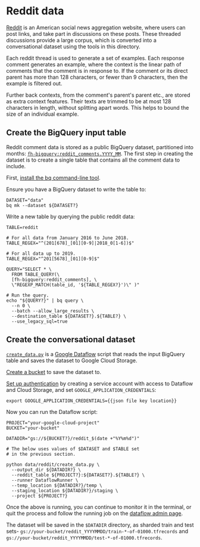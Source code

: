 # Reddit data

[Reddit](https://www.reddit.com/) is an American social news aggregation website, where users can post links, and take part in discussions on these posts. These threaded discussions provide a large corpus, which is converted into a conversational dataset using the tools in this directory.

Each reddit thread is used to generate a set of examples. Each response comment generates an example, where the context is the linear path of comments that the comment is in response to. If the comment or its direct parent has more than 128 characters, or fewer than 9 characters, then the example is filtered out.

Further back contexts, from the comment's parent's parent etc., are stored as extra context features. Their texts are trimmed to be at most 128 characters in length, without splitting apart words. This helps to bound the size of an individual example.


## Create the BigQuery input table

Reddit comment data is stored as a public BigQuery dataset, partitioned into months: [`fh-bigquery:reddit_comments.YYYY_MM`](https://console.cloud.google.com/bigquery?p=fh-bigquery&d=reddit_comments&page=dataset). The first step in creating the dataset is to create a single table that contains all the comment data to include.

First, [install the bq command-line tool](https://cloud.google.com/bigquery/docs/bq-command-line-tool).

Ensure you have a BigQuery dataset to write the table to:

```
DATASET="data"
bq mk --dataset ${DATASET?}
```

Write a new table by querying the public reddit data:

```
TABLE=reddit

# For all data from January 2016 to June 2018.
TABLE_REGEX="^(201[678]_[01][0-9]|2018_0[1-6])$"

# For all data up to 2019.
TABLE_REGEX="^201[5678]_[01][0-9]$"

QUERY="SELECT * \
  FROM TABLE_QUERY(\
  [fh-bigquery:reddit_comments], \
  \"REGEXP_MATCH(table_id, '${TABLE_REGEX?}')\" )"

# Run the query.
echo "${QUERY?}" | bq query \
  --n 0 \
  --batch --allow_large_results \
  --destination_table ${DATASET?}.${TABLE?} \
  --use_legacy_sql=true
```


## Create the conversational dataset

[`create_data.py`](create_data.py) is a [Google Dataflow](https://cloud.google.com/dataflow/) script that reads the input BigQuery table and saves the dataset to Google Cloud Storage.

[Create a bucket](https://cloud.google.com/storage/docs/creating-buckets) to save the dataset to.

[Set up authentication](
https://cloud.google.com/docs/authentication/getting-started) by creating a service account with access to Dataflow and Cloud Storage, and set `GOOGLE_APPLICATION_CREDENTIALS`:

```
export GOOGLE_APPLICATION_CREDENTIALS={{json file key location}}
```

Now you can run the Dataflow script:

```
PROJECT="your-google-cloud-project"
BUCKET="your-bucket"

DATADIR="gs://${BUCKET?}/reddit_$(date +"%Y%m%d")"

# The below uses values of $DATASET and $TABLE set
# in the previous section.

python data/reddit/create_data.py \
  --output_dir ${DATADIR?} \
  --reddit_table ${PROJECT?}:${DATASET?}.${TABLE?} \
  --runner DataflowRunner \
  --temp_location ${DATADIR?}/temp \
  --staging_location ${DATADIR?}/staging \
  --project ${PROJECT?}
```

Once the above is running, you can continue to monitor it in the terminal, or quit the process and follow the running job on the
[dataflow admin page](https://console.cloud.google.com/dataflow).

The dataset will be saved in the `$DATADIR` directory, as sharded train and test sets- `gs://your-bucket/reddit_YYYYMMDD/train-*-of-01000.tfrecords` and
`gs://your-bucket/reddit_YYYYMMDD/test-*-of-01000.tfrecords`.
